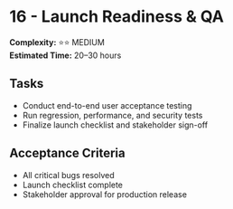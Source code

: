 # 16 - Launch Readiness & QA

**Complexity:** ⭐⭐ MEDIUM  
**Estimated Time:** 20–30 hours

## Tasks

- Conduct end-to-end user acceptance testing
- Run regression, performance, and security tests
- Finalize launch checklist and stakeholder sign-off

## Acceptance Criteria

- All critical bugs resolved
- Launch checklist complete
- Stakeholder approval for production release
